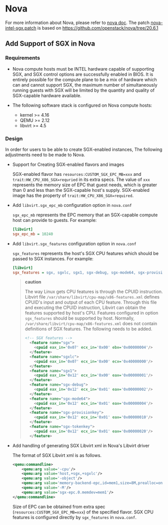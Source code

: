 # Nova

For more information about Nova, please refer to
[nova doc](https://docs.openstack.org/nova/train/).
The patch [nova-intel-sgx.patch](../../nova-intel-sgx.patch)
is based on <https://github.com/openstack/nova/tree/20.6.1>

## Add Support of SGX in Nova

### Requirements

* Nova compute hosts must be INTEL hardware capable of supporting SGX, and
  SGX control options are successfully enabled in BIOS.
  It is entirely possible for the compute plane to be a mix of hardware which
  can and cannot support SGX, the maximum number of simultaneously
  running guests with SGX will be limited by the quantity and quality of
  SGX-capable hardware available.

* The following software stack is configured on Nova compute hosts:

  - kernel >= 4.16
  - QEMU >= 2.12
  - libvirt >= 4.5

### Design

In order for users to be able to create SGX-enabled instances,
The following adjustments need to be made to Nova.

* Support for Creating SGX-enabled flavors and images

  SGX-enabled flavor has `resources:CUSTOM_SGX_EPC_MB=xxx` and
  `trait:HW_CPU_X86_SGX=requried` in its extra specs. The value of `xxx`
  represents the memory size of EPC that guest needs, which is greater than 0 and
  less than the SGX-capable host's supply. SGX-enabled image has the property
  of `trait:HW_CPU_X86_SGX=required`.

* Add `libvirt.sgx_epc_mb` configuration option in `nova.conf`

  `sgx_epc_mb` represents the EPC memory that
  an SGX-capable compute host can provide to guests. For example:

  ```ini
  [libvirt]
  sgx_epc_mb = 10240
  ```

* Add `libvirt.sgx_features` configuration option in `nova.conf`

  `sgx_features` represents the host's SGX CPU features which
  should be passed to SGX instances. For example:

  ```ini
  [libvirt]
  sgx_features = sgx, sgxlc, sgx1, sgx-debug, sgx-mode64, sgx-provisionkey, sgx-tokenkey
  ```

  > **caution**
  >
  > The way Linux gets CPU features is through the CPUID instruction.
  > Libvirt file `/var/share/libvirt/cpu-map/x86-features.xml` defines
  > CPUID's input and output of each CPU feature. Through this file and
  > executing the CPUID instruction, Libvirt can obtain the features
  > supported by host's CPU. Features configured in option
  > `sgx_features` should be supported by host. Normally,
  >  `/var/share/libvirt/cpu-map/x86-features.xml` does not contain
  >  definitions of SGX features. The following needs to be added.
  >
  > ```xml
  > <!-- SGX features -->
  >   <feature name="sgx">
  >     <cpuid eax_in='0x07' ecx_in='0x00' ebx='0x00000004'/>
  >   </feature>
  >   <feature name="sgxlc">
  >     <cpuid eax_in='0x07' ecx_in='0x00' ecx='0x40000000'/>
  >   </feature>
  >   <feature name="sgx1">
  >     <cpuid eax_in='0x12' ecx_in='0x00' eax='0x00000001'/>
  >   </feature>
  >   <feature name="sgx-debug">
  >     <cpuid eax_in='0x12' ecx_in='0x01' eax='0x00000002'/>
  >   </feature>
  >   <feature name="sgx-mode64">
  >     <cpuid eax_in='0x12' ecx_in='0x01' eax='0x00000004'/>
  >   </feature>
  >   <feature name="sgx-provisionkey">
  >     <cpuid eax_in='0x12' ecx_in='0x01' eax='0x00000010'/>
  >   </feature>
  >   <feature name="sgx-tokenkey">
  >     <cpuid eax_in='0x12' ecx_in='0x01' eax='0x00000020'/>
  >   </feature>
  > ```

* Add handling of generating SGX Libvirt xml in Nova's Libvirt driver

  The format of SGX Libvirt xml is as follows.

  ```xml
  <qemu:commandline>
      <qemu:arg value='-cpu'/>
      <qemu:arg value='host,+sgx,+sgxlc'/>
      <qemu:arg value='-object'/>
      <qemu:arg value='memory-backend-epc,id=mem1,size=8M,prealloc=on'/>
      <qemu:arg value='-M'/>
      <qemu:arg value='sgx-epc.0.memdev=mem1'/>
  </qemu:commandline>
  ```

  Size of EPC can be obtained from extra spec (`resources:CUSTOM_SGX_EPC_MB=xxx`) of the specified flavor.
  SGX CPU features is configured directly by `sgx_features` in `nova.conf`.
